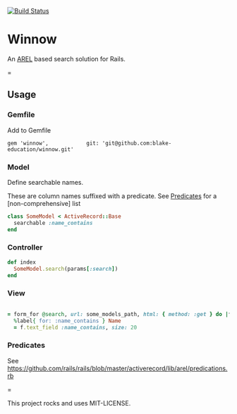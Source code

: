 [![Build Status](https://travis-ci.org/blake-education/winnow.png?branch=develop)](https://travis-ci.org/blake-education/winnow)

# Winnow

An [AREL](https://github.com/rails/arel/tree/v6.0.4) based search solution for Rails.

=

## Usage

### Gemfile

Add to Gemfile

```
gem 'winnow',            git: 'git@github.com:blake-education/winnow.git'
```

### Model

Define searchable names.

These are column names suffixed with a predicate. See [Predicates](#predicates)
for a [non-comprehensive] list

```ruby
class SomeModel < ActiveRecord::Base
  searchable :name_contains
end
```

### Controller

```ruby
def index
  SomeModel.search(params[:search])
end
```

### View

```ruby

= form_for @search, url: some_models_path, html: { method: :get } do |f|
  %label{ for: :name_contains } Name
  = f.text_field :name_contains, size: 20

```

### Predicates
See https://github.com/rails/rails/blob/master/activerecord/lib/arel/predications.rb

=

This project rocks and uses MIT-LICENSE.
